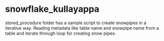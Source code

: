 # snowflake_kullayappa

stored_procedure folder has a sample script to create snowpipes in a iterative way. Reading metadata like table name and snowpipe name from a table and iterate through loop for creating snow pipes. 
